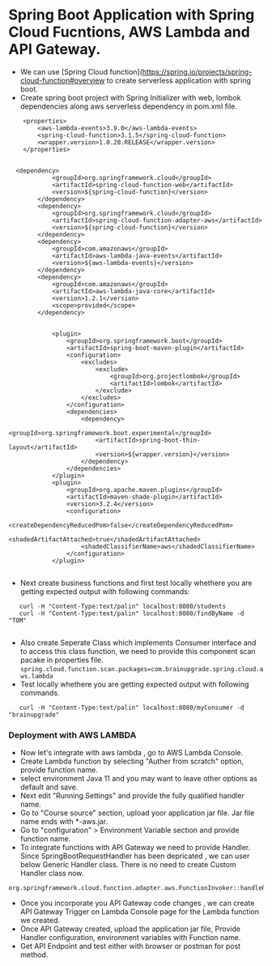 # Spring Boot Application with Spring Cloud Fucntions, AWS Lambda and API Gateway.
  * We can use [Spring Cloud function](https://spring.io/projects/spring-cloud-function#overview to create serverless application with spring boot.
  * Create spring boot project with Spring Initializer with web, lombok dependencies along aws serverless dependency in pom.xml file.
```
	<properties>
		<aws-lambda-events>3.9.0</aws-lambda-events>
		<spring-cloud-function>3.1.5</spring-cloud-function>
		<wrapper.version>1.0.28.RELEASE</wrapper.version>
	</properties>


  <dependency>
			<groupId>org.springframework.cloud</groupId>
			<artifactId>spring-cloud-function-web</artifactId>
			<version>${spring-cloud-function}</version>
		</dependency>
		<dependency>
			<groupId>org.springframework.cloud</groupId>
			<artifactId>spring-cloud-function-adapter-aws</artifactId>
			<version>${spring-cloud-function}</version>
		</dependency>		
		<dependency>
			<groupId>com.amazonaws</groupId>
			<artifactId>aws-lambda-java-events</artifactId>
			<version>${aws-lambda-events}</version>
		</dependency>
		<dependency>
			<groupId>com.amazonaws</groupId>
			<artifactId>aws-lambda-java-core</artifactId>
			<version>1.2.1</version>
			<scope>provided</scope>
		</dependency>		
  
  
			<plugin>
				<groupId>org.springframework.boot</groupId>
				<artifactId>spring-boot-maven-plugin</artifactId>
				<configuration>
					<excludes>
						<exclude>
							<groupId>org.projectlombok</groupId>
							<artifactId>lombok</artifactId>
						</exclude>
					</excludes>
				</configuration>
				<dependencies>
					<dependency>
						<groupId>org.springframework.boot.experimental</groupId>
						<artifactId>spring-boot-thin-layout</artifactId>
						<version>${wrapper.version}</version>
					</dependency>
				</dependencies>				
			</plugin>
			<plugin>
				<groupId>org.apache.maven.plugins</groupId>
				<artifactId>maven-shade-plugin</artifactId>
				<version>3.2.4</version>
				<configuration>
					<createDependencyReducedPom>false</createDependencyReducedPom>
					<shadedArtifactAttached>true</shadedArtifactAttached>
					<shadedClassifierName>aws</shadedClassifierName>
				</configuration>
			</plugin>
      
```

  * Next create business functions and first test locally whethere you are getting expected output with following commands:
 ```
	curl -H "Content-Type:text/palin" localhost:8080/students
	curl -H "Content-Type:text/palin" localhost:8080/findByName -d "TOM"
	
 ```
  * Also create Seperate Class which implements Consumer interface and to access this class function, we need to provide this component scan pacake in properties file.
 ```spring.cloud.function.scan.packages=com.brainupgrade.spring.cloud.aws.lambda```
  * Test locally whethere you are getting expected output with following commands.
 ```
	curl -H "Content-Type:text/palin" localhost:8080/myConsumer -d "brainupgrade"
 ```
### Deployment with AWS LAMBDA
 * Now let's integrate with aws lambda , go to AWS Lambda Console.
 * Create  Lambda function by selecting "Auther from scratch" option, provide function name.
 * select environment Java 11 and you may want to leave other options as default and save.
 * Next edit "Running Settings" and provide the fully qualified handler name.
 * Go to "Course source" section, upload yoor application jar file. Jar file name ends with *-aws.jar.
 * Go to "configuration" > Environment Variable section and provide function name.
 * To integrate functions with API Gateway we need to provide Handler. Since SpringBootRequestHandler has been depricated , we can user below Generic Handler class. There is no need to create Custom Handler class now.
```
org.springframework.cloud.function.adapter.aws.FunctionInvoker::handleRequest
```
 * Once you incorporate you API Gateway code changes , we can create API Gateway Trigger on Lambda Console page for the Lambda function we created.
 * Once API Gateway created, upload the application jar file, Provide Handler configuration, environment variables with Function name.
 * Get API Endpoint and test either with browser or postman for post method.
